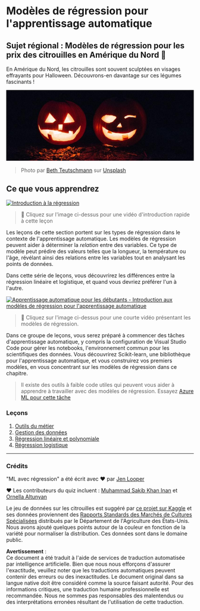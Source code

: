 # Modèles de régression pour l'apprentissage automatique
## Sujet régional : Modèles de régression pour les prix des citrouilles en Amérique du Nord 🎃

En Amérique du Nord, les citrouilles sont souvent sculptées en visages effrayants pour Halloween. Découvrons-en davantage sur ces légumes fascinants !

![jack-o-lanterns](../../../translated_images/jack-o-lanterns.181c661a9212457d7756f37219f660f1358af27554d856e5a991f16b4e15337c.fr.jpg)
> Photo par <a href="https://unsplash.com/@teutschmann?utm_source=unsplash&utm_medium=referral&utm_content=creditCopyText">Beth Teutschmann</a> sur <a href="https://unsplash.com/s/photos/jack-o-lanterns?utm_source=unsplash&utm_medium=referral&utm_content=creditCopyText">Unsplash</a>

## Ce que vous apprendrez

[![Introduction à la régression](https://img.youtube.com/vi/5QnJtDad4iQ/0.jpg)](https://youtu.be/5QnJtDad4iQ "Vidéo d'introduction à la régression - Cliquez pour regarder !")
> 🎥 Cliquez sur l'image ci-dessus pour une vidéo d'introduction rapide à cette leçon

Les leçons de cette section portent sur les types de régression dans le contexte de l'apprentissage automatique. Les modèles de régression peuvent aider à déterminer la _relation_ entre des variables. Ce type de modèle peut prédire des valeurs telles que la longueur, la température ou l'âge, révélant ainsi des relations entre les variables tout en analysant les points de données.

Dans cette série de leçons, vous découvrirez les différences entre la régression linéaire et logistique, et quand vous devriez préférer l'un à l'autre.

[![Apprentissage automatique pour les débutants - Introduction aux modèles de régression pour l'apprentissage automatique](https://img.youtube.com/vi/XA3OaoW86R8/0.jpg)](https://youtu.be/XA3OaoW86R8 "Apprentissage automatique pour les débutants - Introduction aux modèles de régression pour l'apprentissage automatique")

> 🎥 Cliquez sur l'image ci-dessus pour une courte vidéo présentant les modèles de régression.

Dans ce groupe de leçons, vous serez préparé à commencer des tâches d'apprentissage automatique, y compris la configuration de Visual Studio Code pour gérer les notebooks, l'environnement commun pour les scientifiques des données. Vous découvrirez Scikit-learn, une bibliothèque pour l'apprentissage automatique, et vous construirez vos premiers modèles, en vous concentrant sur les modèles de régression dans ce chapitre.

> Il existe des outils à faible code utiles qui peuvent vous aider à apprendre à travailler avec des modèles de régression. Essayez [Azure ML pour cette tâche](https://docs.microsoft.com/learn/modules/create-regression-model-azure-machine-learning-designer/?WT.mc_id=academic-77952-leestott)

### Leçons

1. [Outils du métier](1-Tools/README.md)
2. [Gestion des données](2-Data/README.md)
3. [Régression linéaire et polynomiale](3-Linear/README.md)
4. [Régression logistique](4-Logistic/README.md)

---
### Crédits

"ML avec régression" a été écrit avec ♥️ par [Jen Looper](https://twitter.com/jenlooper)

♥️ Les contributeurs du quiz incluent : [Muhammad Sakib Khan Inan](https://twitter.com/Sakibinan) et [Ornella Altunyan](https://twitter.com/ornelladotcom)

Le jeu de données sur les citrouilles est suggéré par [ce projet sur Kaggle](https://www.kaggle.com/usda/a-year-of-pumpkin-prices) et ses données proviennent des [Rapports Standards des Marchés de Cultures Spécialisées](https://www.marketnews.usda.gov/mnp/fv-report-config-step1?type=termPrice) distribués par le Département de l'Agriculture des États-Unis. Nous avons ajouté quelques points autour de la couleur en fonction de la variété pour normaliser la distribution. Ces données sont dans le domaine public.

**Avertissement** :  
Ce document a été traduit à l'aide de services de traduction automatisée par intelligence artificielle. Bien que nous nous efforçons d'assurer l'exactitude, veuillez noter que les traductions automatiques peuvent contenir des erreurs ou des inexactitudes. Le document original dans sa langue native doit être considéré comme la source faisant autorité. Pour des informations critiques, une traduction humaine professionnelle est recommandée. Nous ne sommes pas responsables des malentendus ou des interprétations erronées résultant de l'utilisation de cette traduction.